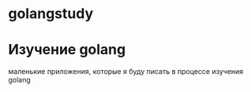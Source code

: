 # golangstudy
<h1>Изучение golang</h1>
маленькие приложения, которые я буду писать в процессе изучения golang
